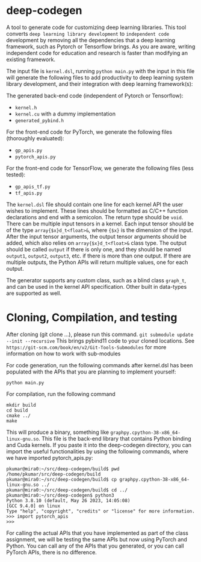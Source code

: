 # deep-codegen
A tool to generate code for customizing deep learning libraries. This tool converts `deep learning library development` to `independent code` development by removing all the dependencies that a deep learning framework, such as Pytorch or Tensorflow brings. As you are aware, writing independent code for education and research is faster than modifying an existing framework.

The input file is `kernel.dsl`, running `python main.py` with the input in this file will generate the following files to add productivity to deep learning system library development, and their integration with deep learning framework(s):

The generated back-end code (independent of Pytorch or Tensorflow):
* `kernel.h`
* `kernel.cu` with a dummy implementation
* `generated_pybind.h`


For the front-end code for PyTorch, we generate the following files (thoroughly evaluated):
* `gp_apis.py`
* `pytorch_apis.py`

For the front-end code for TensorFlow, we generate the following files (less tested): 
* `gp_apis_tf.py`
* `tf_apis.py`


The `kernel.dsl` file should contain one line for each kernel API the user wishes to implement. These lines should be formatted as C/C++ function declarations and end with a semicolon. The return type should be `void`. 
There can be multiple input tensors in a kernel. Each input tensor should be of the type `array{$x}d_t<float>&`, where `{$x}` is the dimension of the input. After the input tensor arguments, the output tensor arguments should be added, which also relies on `array{$x}d_t<float>&` class type. The output should be called `output` if there is only one, and they should be named `output1`, `output2`, `output3`, etc. if there is more than one output. If there are multiple outputs, the Python APIs will return multiple values, one for each output.

The generator supports any custom class, such as a blind class `graph_t`, and can be used in the kernel API specification. Other built in data-types are supported as well.

# Cloning, Compilation, and testing
After cloning (git clone ...), please run this command.
`git submodule update --init --recursive` This brings pybind11 code to your cloned locations. See `https://git-scm.com/book/en/v2/Git-Tools-Submodules` for more information on how to work with sub-modules

For code generation, run the following commands after kernel.dsl has been populated with the APIs that you are planning to implement yourself:
```
python main.py
```

For compilation, run the following command
```
mkdir build
cd build
cmake ../
make
```

This will produce a binary, something like `graphpy.cpython-38-x86_64-linux-gnu.so`. This file is the back-end library that contains Python binding and Cuda kernels. If you paste it into the deep-codegen directory, you can import the useful functionalities by using the following commands, where we have imported pytorch_apis.py:
```
pkumar@mira0:~/src/deep-codegen/build$ pwd
/home/pkumar/src/deep-codegen/build
pkumar@mira0:~/src/deep-codegen/build$ cp graphpy.cpython-38-x86_64-linux-gnu.so ../
pkumar@mira0:~/src/deep-codegen/build$ cd ../
pkumar@mira0:~/src/deep-codegen$ python3 
Python 3.8.10 (default, May 26 2023, 14:05:08) 
[GCC 9.4.0] on linux
Type "help", "copyright", "credits" or "license" for more information.
>>> import pytorch_apis
>>> 
```

For calling the actual APIs that you have implemented as part of the class assignment, we will be testing the same APIs but now using PyTorch and Python.
You can call any of the APIs that you generated, or you can call PyTorch APIs, there is no difference.
